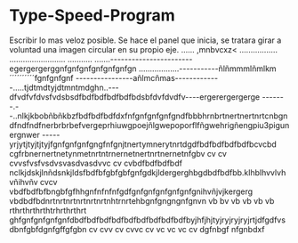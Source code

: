 # Type-Speed-Program
Escribir lo mas veloz posible.
Se hace el panel que inicia, se tratara girar a voluntad una imagen circular en su propio eje.
......
,mnbvcxz<
.................
.........................
...........
.......-----------------------egergergerggnfgnfgnfgnfgnfgnfgn
..................-----------ñlñmmmlñmlkm´´´´´´´´´´fgnfgnfgnf
----------------añlmcñmas-------------.....tjdtmdtyjdtmntmdghn..---dfvdfvfdvsfvdsbsdfbdfbdfbdfbdfbdsbfdvfdvdfv----ergerergergerge
-------.--..nlkjkbobñbñkbzfbdfbdfbdfdxfnfgnfgnfgnfgndfbbbhrnbrtnertnertnrtcnbgndfndfndfnerbrbrbefvergeprhiuwgpoejñlgwepoporflfñgwehrigñengpiu3pigunergnwer
-----yrjytjtyjtjtyjfgnfgnfgnfgngfnfgnjtnertymnerytnrtdgdfbdfbdfbdfbdfbcvcbd cgfrbnernertnetynmetnrtntrnernetnertnrtnernetnfgbv cv cv cvvsfvsfvsdvsvasdvasdvvc cv cvbdfbdfbdfbdf
nclkjdskjlnñdsnkjldsfbdfbfgbfgbfgnfgdkjldergerghbgdbdfbdfbb.klhblhvvlvhvñihvñv cvcv vbdfbdfbfbngbfgfhhgnfnfnfnfgdfgnfgnfgnfgnfgnfgnihvñjvjkergerg
vbdbdfbdnrtnrtnrtnrtnrtnrtnhtrnrtehbgnfgngngnfgnvn vb bv vb vb vb vb
rthrthrthrthtrhrthrthrt
ghfgnfgnfgnfgnfdbdfbdfbdfbdfbdfbdfbdfbdfbdfbyjhfjhjtyjryjryjryjrtjdfgdfvsdbnfgbfdgnfgffgfgbn
cv cvv  cv cvvc cv vc vc vc cv dgfnbgf nfgnbdxf
